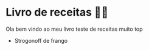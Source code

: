 # Livro de receitas :man_cook:

Ola bem vindo ao meu livro teste de receitas muito top

- Strogonoff de frango
